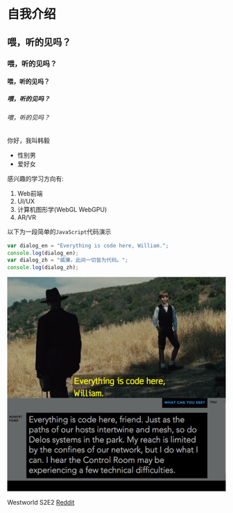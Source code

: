 # 自我介绍

## 喂，听的见吗？
### 喂，听的见吗？
#### 喂，听的见吗？
##### 喂，听的见吗？
###### 喂，听的见吗？

你好，我叫韩毅

* 性别男
* 爱好女

感兴趣的学习方向有:

1. Web前端
2. UI/UX
3. 计算机图形学(WebGL WebGPU)
4. AR/VR

以下为一段简单的`JavaScript`代码演示

```javascript
var dialog_en = "Everything is code here, William.";
console.log(dialog_en);
var dialog_zh = "威廉，此间一切皆为代码。";
console.log(dialog_zh);
```

![code](code.jpg)

Westworld S2E2 [Reddit](https://www.reddit.com/r/westworld/comments/8o9i81/everything_is_code_here_mib_in_the_cradle/)